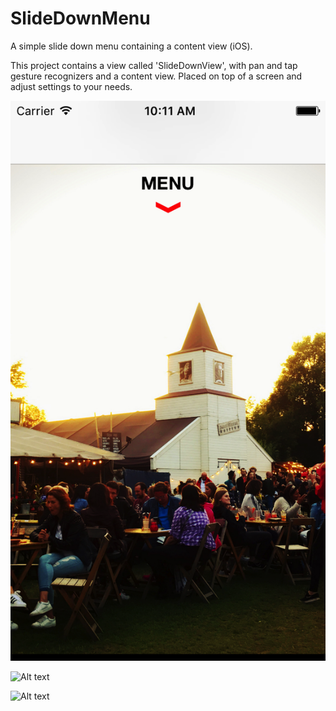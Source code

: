 # SlideDownMenu
A simple slide down menu containing a content view (iOS).

This project contains a view called 'SlideDownView', with pan and tap gesture recognizers and a content view. Placed on top of a screen and adjust settings to your needs.

![Alt text](slideDownMenu1.png?raw=true "Up")

![Alt text](slideDownMenu12.png?raw=true "Halfway")

![Alt text](SlideDownMenu/slideDownMenu3.png?raw=true "Down")

